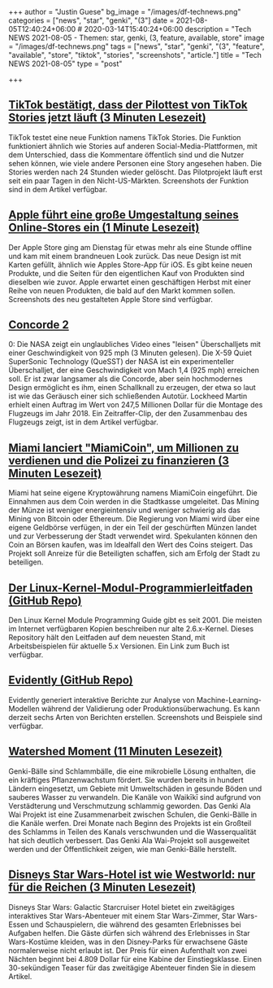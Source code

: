 +++
author = "Justin Guese"
bg_image = "/images/df-technews.png"
categories = ["news", "star", "genki", "(3"]
date = 2021-08-05T12:40:24+06:00 # 2020-03-14T15:40:24+06:00
description = "Tech NEWS 2021-08-05 - Themen: star, genki, (3, feature, available, store"
image = "/images/df-technews.png"
tags = ["news", "star", "genki", "(3", "feature", "available", "store", "tiktok", "stories", "screenshots", "article."]
title = "Tech NEWS 2021-08-05"
type = "post"

+++

## [TikTok bestätigt, dass der Pilottest von TikTok Stories jetzt läuft (3 Minuten Lesezeit)](https://techcrunch.com/2021/08/04/tiktok-confirms-pilot-test-of-tiktok-stories-is-now-underway/)

 TikTok testet eine neue Funktion namens TikTok Stories. Die Funktion funktioniert ähnlich wie Stories auf anderen Social-Media-Plattformen, mit dem Unterschied, dass die Kommentare öffentlich sind und die Nutzer sehen können, wie viele andere Personen eine Story angesehen haben. Die Stories werden nach 24 Stunden wieder gelöscht. Das Pilotprojekt läuft erst seit ein paar Tagen in den Nicht-US-Märkten. Screenshots der Funktion sind in dem Artikel verfügbar.

## [Apple führt eine große Umgestaltung seines Online-Stores ein (1 Minute Lesezeit)](https://www.theverge.com/2021/8/3/22608636/apple-online-store-redesign-2021-launch-cards)

 Der Apple Store ging am Dienstag für etwas mehr als eine Stunde offline und kam mit einem brandneuen Look zurück. Das neue Design ist mit Karten gefüllt, ähnlich wie Apples Store-App für iOS. Es gibt keine neuen Produkte, und die Seiten für den eigentlichen Kauf von Produkten sind dieselben wie zuvor. Apple erwartet einen geschäftigen Herbst mit einer Reihe von neuen Produkten, die bald auf den Markt kommen sollen. Screenshots des neu gestalteten Apple Store sind verfügbar.

## [Concorde 2](https://www.express.co.uk/news/science/1471969/nasa-concorde-2-supersonic-jet-x59-quiet-sonic-boom-timelapse-video-scn)

0: Die NASA zeigt ein unglaubliches Video eines "leisen" Überschalljets mit einer Geschwindigkeit von 925 mph (3 Minuten gelesen). Die X-59 Quiet SuperSonic Technology (QueSST) der NASA ist ein experimenteller Überschalljet, der eine Geschwindigkeit von Mach 1,4 (925 mph) erreichen soll. Er ist zwar langsamer als die Concorde, aber sein hochmodernes Design ermöglicht es ihm, einen Schallknall zu erzeugen, der etwa so laut ist wie das Geräusch einer sich schließenden Autotür. Lockheed Martin erhielt einen Auftrag im Wert von 247,5 Millionen Dollar für die Montage des Flugzeugs im Jahr 2018. Ein Zeitraffer-Clip, der den Zusammenbau des Flugzeugs zeigt, ist in dem Artikel verfügbar.

## [Miami lanciert "MiamiCoin", um Millionen zu verdienen und die Polizei zu finanzieren (3 Minuten Lesezeit)](https://www.vice.com/en/article/v7eqa9/miami-launches-miamicoin-to-make-millions-and-fund-the-police)

 Miami hat seine eigene Kryptowährung namens MiamiCoin eingeführt. Die Einnahmen aus dem Coin werden in die Stadtkasse umgeleitet. Das Mining der Münze ist weniger energieintensiv und weniger schwierig als das Mining von Bitcoin oder Ethereum. Die Regierung von Miami wird über eine eigene Geldbörse verfügen, in der ein Teil der geschürften Münzen landet und zur Verbesserung der Stadt verwendet wird. Spekulanten können den Coin an Börsen kaufen, was im Idealfall den Wert des Coins steigert. Das Projekt soll Anreize für die Beteiligten schaffen, sich am Erfolg der Stadt zu beteiligen.

## [Der Linux-Kernel-Modul-Programmierleitfaden (GitHub Repo)](https://github.com/sysprog21/lkmpg)

 Den Linux Kernel Module Programming Guide gibt es seit 2001. Die meisten im Internet verfügbaren Kopien beschreiben nur alte 2.6.x-Kernel. Dieses Repository hält den Leitfaden auf dem neuesten Stand, mit Arbeitsbeispielen für aktuelle 5.x Versionen. Ein Link zum Buch ist verfügbar.

## [Evidently (GitHub Repo)](https://github.com/evidentlyai/evidently?ref=producthunt)

 Evidently generiert interaktive Berichte zur Analyse von Machine-Learning-Modellen während der Validierung oder Produktionsüberwachung. Es kann derzeit sechs Arten von Berichten erstellen. Screenshots und Beispiele sind verfügbar.

## [Watershed Moment (11 Minuten Lesezeit)](https://hanahou.com/24.3/watershed-moment)

 Genki-Bälle sind Schlammbälle, die eine mikrobielle Lösung enthalten, die ein kräftiges Pflanzenwachstum fördert. Sie wurden bereits in hundert Ländern eingesetzt, um Gebiete mit Umweltschäden in gesunde Böden und sauberes Wasser zu verwandeln. Die Kanäle von Waikīkī sind aufgrund von Verstädterung und Verschmutzung schlammig geworden. Das Genki Ala Wai Projekt ist eine Zusammenarbeit zwischen Schulen, die Genki-Bälle in die Kanäle werfen. Drei Monate nach Beginn des Projekts ist ein Großteil des Schlamms in Teilen des Kanals verschwunden und die Wasserqualität hat sich deutlich verbessert. Das Genki Ala Wai-Projekt soll ausgeweitet werden und der Öffentlichkeit zeigen, wie man Genki-Bälle herstellt.

## [Disneys Star Wars-Hotel ist wie Westworld: nur für die Reichen (3 Minuten Lesezeit)](https://www.theverge.com/2021/8/4/22609764/disney-star-wars-hotel-galactic-starcruiser-pricing-2022-interactive-immersive)

 Disneys Star Wars: Galactic Starcruiser Hotel bietet ein zweitägiges interaktives Star Wars-Abenteuer mit einem Star Wars-Zimmer, Star Wars-Essen und Schauspielern, die während des gesamten Erlebnisses bei Aufgaben helfen. Die Gäste dürfen sich während des Erlebnisses in Star Wars-Kostüme kleiden, was in den Disney-Parks für erwachsene Gäste normalerweise nicht erlaubt ist. Der Preis für einen Aufenthalt von zwei Nächten beginnt bei 4.809 Dollar für eine Kabine der Einstiegsklasse. Einen 30-sekündigen Teaser für das zweitägige Abenteuer finden Sie in diesem Artikel.


